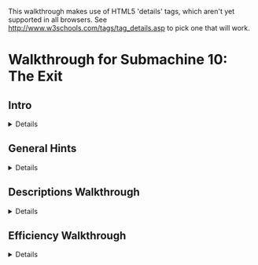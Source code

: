 This walkthrough makes use of HTML5 'details' tags, which aren't yet supported in all browsers. See http://www.w3schools.com/tags/tag_details.asp to pick one that will work.


Walkthrough for Submachine 10: The Exit
=======================================

## Intro
<details>
Welcome to the final "Submachine" game! The series has spanned 10 episodes in as many years. The creator, Mateusz Skutnik, has finished up with the best art and longest trek so far. I've enjoyed the series greatly, so I wanted to put some work into a good walkthrough for others. Prior experience with Submachine in not necessary, but there are many references to previous games for those who want to look back.

The game world consists of 8 major areas, each of which has a portal back to a section of a previous Submachine game. The graphic style is that of the original, but updates were made so that they'd be appropriate to the new game. Most of the game play involves clicking switches, collecting items, and finding out where to put them.

There are a few parts to this walkthrough. I try to have progressive hints throughout, so that you can figure out as much as possible on your own. Also, each successive part is more detail oriented, so you can look for high level hints in the "Hints" section, detailed directions, you'll need to check out the "Efficiency" section.

"Explanations Walkthrough" leads you to clues to what you need before finding those items. It's a lot of back and forth, but hopefully you will understand what's going on. "Efficiency Walkthrough" is designed around subgoals for accessing the ending. Items are collected and used at convenient times with no explanation about what they are.

"Secrets" contains info for getting the ten small red balls that are used to access extra text just before finishing the game. Items used solely to acquire secrets are mostly ignored by the main walkthroughs, except under special spoiler tags.

I label areas mainly by their teleporter coordinates. So, '101' means first and third buttons depressed before activating teleporter. I also use a 'P' to mean through the powered portal. So '110P' means the area from the beginning of Sub 6: The Edge.

Remember that the game is designed so that you can't get stuck. No matter what you've done, what you have, or where you are, you can still reach the ending! (And you can still get all the secrets!)

Enjoy!
</details>

## General Hints
<details>
- You're not stuck.
- Really, you're not stuck. The ending is reachable from any situation.
- The secrets are also reachable from any situation.
- If an item came from a device, it probably goes into a similar device.
- Mechanisms with little red and green lights need to be activated elsewhere.
- Pick up everything. There are no useless items.
- There are a few useless mechanisms.
- Most mechanisms have visual clues for how to activate them. Like missing pieces.
- If a mechanism stops working, you don't need it any more.
- Some obvious items are for non-obvious secrets. Progress is better than completion.
- There are some things you'll understand early, but can't be solved until much later.
- All ten secrets are small red balls. Some are hidden in "plain sight".
</details>

## Descriptions Walkthrough
<details>
This takes you through the game, pointing out clues. It's more commentary than directions, so it's good if you want vague hints, or want to read about a previous section to see if you missed an obscured clue. The back story is left out, but you're led to in-game papers that describe it. Secrets are dealt with as if they were normal game items, but more vague and left out of the spoiler hints. This walkthrough is set up as if it's telling the protagonist's story. Read the Efficiency Walkthrough section if you need clearer guidance.

This is written as if we have everything we need to pass each obstacle. The player will have to jump back and forth between areas to actually reach the area in the next paragraph. Read about what you see, for subtle hints about what to do next. Spoiler hints will say where to go, but not what to do there or the best order to do anything.

Progressive spoilers: character of the game, descriptions and clues, search locations.

### Chapter 1: Where Am I?
<details>
The first part of the game is simple and linear. Explore a bit, click to collect items, and use them where you can. Don't miss the 'Backpack' early on, you have limited inventory space! Figure out how the game works. Pass though rooms and portals. Find the teleporter to finish this part.

#### Docks
<details>
We start off on an unstable platform with stone floating around. This seems to be a technologically mixed area that plaques call the Northern Garden docks. There are four labeled 'docks'. There's a ship anchored (literally) to one of the docks, but we can't see it. There's a ladder, but all it has is a glowing orb at the top. It seems small enough to grab. A hole in the ground leads to a machine that doesn't do anything, but does have a hole for something. Pieces of the wall are floating around. They seem to be centered on something. There's a building blocking our path. The circular device nearby looks like it might be useful.
<details>
- Put the Light Sphere in the circular device to gain access to the building.
</details>
</details>

#### Control Room
<details>
This is a modest building that seems in disrepair. There are some levers upstairs labeled like the docks. What dock was the ship at? There's a backpack by a chair that looks useful. The stairway doesn't go anywhere. What breaks up support beams but leaves them floating? There's a vending machine in the corner. It seems to require an id card. Maybe there's one on the ship?
<details>
- Click the lever marked '3' to move the ladder to the ship.
</details>
</details>

#### Ship
<details>
We can reach what seems to be a space ship, but it still needs power. Luckily, there's ship number card by the entrance, and those cables go right into the machine we saw.
<details>
- Take the Id to the vending machine, insert it to get a Bottle Fuse, take it outside to the machine in the hole. Insert it and press the button.
</details>
The ship is so old that there's mold everywhere! It's interesting to look at, but probably doesn't do anything anymore. Maybe there's some scrap to collect on board. We found the bridge, but the security is still in place, and we don't have a captain's ID badge, or whatever goes in the other slot. There's a hatch missing a handle, maybe that's still around somewhere.
<details>
- The Door Valve is on the other side of the ship. Insert it into the hatch and click to open it.
</details>
</details>

#### Old House
<details>
We found a karma portal like the ones in previous Submachine games. They'll probably take us to many unusual places. This place seems like an old house. The way is blocked a bit, but nothing too difficult to handle. There's a hole in the floor with a little red ball at the bottom. Looks like something valuable, but we can't reach it. Even if we found a long stick to reach, it's so far down that grabbing it would be a problem. There's some strange equipment around. One large capsule has lights on it and a panel that might open, but it won't and the device seems inactive. The nearby door is shut and not opening. There's another unusual device on a lower level, but it seems to be missing some parts. All the statues are facing some brick structure that seems subtly out of place with the house. It must be important.
</details>
</details>

### Chapter 2: Grand Tour
<details>
Now that you have access to a teleporter, there are many worlds to explore. Go from place to place collecting and using items. About half of them are used in the area you found them in, the rest go through the teleporter. Use the teleporter to get to areas new to this game. Use the powered portals to get to areas from previous Submachine games. You'll finish this part of the game when you gather all the pieces to activate the powered portal in the first area.

#### 001 The Pyramid
<details>
There's a bunch of ancient Egyptian stuff around, but the pyramid walls look like copper. There's a couple of geared devises on walls, but neither is complete. There's a totem with Hieroglyphics on it, and there are some papers around with the same symbols. A box on an upper level has the same symbol as the totem, but it doesn't seem to do anything. There are a couple of jackal heads that teleport us between them, which is odd because there are ladders that reach them both. There's also an odd gray stone device with buttons, attached to a socket. There's nothing around that fits in, though.
<details>
- The last hieroglyph page is in 111. The Karma Vile for the stone device is in 110P. You get the first Cog Wheel from the box when the totem is set up properly. The other 3 are in 001P, 101P, and 011.
</details>
The ladders both drop down into compartments below. There's a glowing portal down one, and a glowing device down the other. They look useful. 
</details>

#### 010 The Excavation
<details>
Looks like a work site, but the drill is busted. It's turned off and there's a handle in what looks like red sand. It appears to be solid. There's sand on the other side too, but it doesn't fill the hole. There's a machine that seems to open a hatch somewhere. There's a glowing Range Confirmator that may need power.
<details>
- Get the handle and put it on the drill. Open the handles and pull both levers to activate it.
</details>
The drill must have already done its work, because there is equipment down its hole. One of the Range Confirmators is in a socket with a green light. There are two other sockets with red lights. There are two airlocks, but one is missing a handle. We can get past the other one. There's a closed hatch and a bar that looks like a handle.
<details>
- Open the other airlock with the handle, place both Confirmators in the sockets and activate the machine to open the hatch.
</details>
There's a piece of paper with a some kind of rune on it here, and a large portal beyond the hatch.
</details>

#### 011 Shiva
<details>
This place consists of three large metal spheres, connected by a large pipe. The pipe is busted open and we can climb inside. Unfortunately, there are security fields blocking access to two of the spheres. We can enter the third, which has some kind of rotating device. Activating it changes some of its lights from red to green and vise versa, but anything but the original position puts up a security gate to that we can't leave. We can go all the way around the largest sphere and enter through a hatch. It seems to be a computer interface. There are a lot of green lights around. What could those be?
<details>
- Use a Insulator Cap found in 101P to block the exit security gate. We'll assume the that emergency protocol has also been activated. It's in 110P
</details>
With the security gates partially deactivated we can enter all the spheres through the busted tube. The left sphere has a large portal in it. The right sphere now has a ladder visible that exits below. There's a copper Cog gear here.
</details>

#### 100 Royal Storage
<details>
This place is full of old structures that seem to be held together by advanced technology. There are time and space anomalies all around, so movement doesn't always end up where we expect. There are signs naming five separate storage facilities. There's nothing else of interest here.

32/1 is all red brick inside. There doesn't seem to be any order to the rooms, and backtracking leads to new places rather than old ones. It would be easy to hide somthing in here. Luckily, the total number of rooms seems low. There are items scattered about, and two metal devices in walls. One seems to need completion, with oblong recesses in it. Another looks like a secure box we don't have access to.
<details>
- Fill the first device with Karma Fuses to access the second.
</details>
33/1 is very small. There are some items on the floor, and you see all of it before returning to the entrance.

33/2 is also very small. Every exit leads back to the entrance, except the ones at the entrance. There are some things on the floor, but the large portal seems to be the reason this vault exists. Unfortunately, it's not active. There are round sockets in the wall nearby. Maybe it construction wasn't completed.
<details>
- Fill the corners with Loop Stabilizers to active the portal.
</details>
33/3 has much more space inside, and has some kind of order to it. The left doors all lead to the same places, and the same is true for the other doors and ladders. Backtracking to previous rooms is somewhat possible. There are a lot of devises on the walls! Most of them have red and green indicators and labels, though there is one dial with labels from all the other devices, and one with multiple red lights with a panel that might open. There's also a large capsule here that looks similar to the one near the first teleporter. Far from the entrance, there's a paper with some history about an escapee. Maybe there's hope of escaping?
<details>
- Activate each device after setting the dial to its label. 
</details>
33/4 is also large, but as long as we don't go too far and end up at the entrance, we can backtrack through any rooms we visit. There are items lying around and a paper on the wall with a strange symbol on it. There are three devices on walls. One of them has two indicator lights on it.
<details>
- Activate the two devices and then collect an item from the one with lights.
</details>
</details>

#### 101 Cliff Side
<details>
There's not much here. There's an older stone statue of an ox that's missing some pieces, a paper with some strange message about multiple dimensions, and a piston. The piston activates a ladder that leads to an upper ledge. The piston there is missing, though, so we can't reach higher. There's a big spherical machine that is missing something according to the pedestal nearby. There's a metal piece that's almost fallen off the ledge, but it doesn't fit in the machine.
<details>
- The Stone Grapes are in 011P and 001. The other ox statue is in 110. The Ladder Piston is in the ship near the start of the game. The Data Tape is in 001P.
</details>
Even with the machine satisfied, it doesn't seem to do anything useful. It only says that it's finished was it was doing. Maybe those cables are communicating with some other machine? The upper ledge has paper with a strange symbol on it. And a large portal.
</details>

#### 110 Murtaugh's Lab
<details>
This place is huge! It also seems to be falling apart, like the docks, there are paths that lead to empty space and broken walls floating about. There's a machine on the far wall with a socked for some large device. There are three doors around the teleporter.

The left room is the most broken up, and things are scattered around the floor. There's a paper on the wall. Someone may have been studying the strange behavior.

The center room was poorly barricaded, probably because of some fancy equipment in it and its back room. There's a large capsule here like the one near the first teleporter. There's also a magnifying glass that doesn't have an experiment running. We could use it if needed without disturbing anything. There are skulls on tables and in drawers. Why would anyone want to look at skulls?

The third door just leads to three more! The left one has an out-of-place old stone statue of an ox, and a box with mostly small things around it. The center door leads to a large portal. It's got a number of smaller devices connected to it with wires. Half of them have green lights and hold a metal thing like the ones lying around the floors here. The other half are empty with red lights. The right door contains a large version on an experiment. The experimenter seems to have found a way to repair broken walls!
<details>
- Fill the portal devices with Vector Finders. 3 are here, the others are in 101 and 100.
</details>
</details>

#### 111 The Monastery
<details>
If there were monks here once, they lived a spartan life. Most interesting things look like they came from elsewhere. There's a paper with what looks like hieroglyphics on it. There's a metal bar near a statue. There's a large capsule like the one near the first teleporter. There's some electric device, that could be a sender or receiver. There's a large portal that looks like it belongs here, strangely enough, but it's not active. There's also a circular stand like the one used to gain access to the control room to power the ship. Too bad we can't remove the Light Sphere from there.
<details>
- Use a Light Sphere from 101P or 100P to get an item that powers the portal. 
</details>
</details>

#### 001P Submachine 5: The Root
<details>
We no longer have the metal keys to use the local teleporter, and it looks damaged by the karma portal anyway, so we're stuck in this area. The Coil we placed back then seems to have exploded, leaving a Light Sphere. There's a gear in the tub that looks out of place. We can move some panels from the wall to reveal a handle we didn't notice before. There's a ladder that leads to a socket in the wall. Opening the panel reveals that it's empty. Perhaps there's another one somewhere so we know what kind of thing plugs in.
<details>
- Get a Root Finder from 101P to collect an item from below.
</details>
</details>

#### 010P Submachine 4: The Lab
<details>
We've been on this roof before, but the ladder is broken, so we can't get to the familiar areas. There's a force field blocking the path, but it's controlled from our side. That's pretty sloppy security, or there's something inside that's important enough to stay there. There's a Light Sphere set up to get us into a new section of the lab. There's a page on the wall, something about time travel. There's a metal Ladder Step nearby, but there's no way it would fit the wooden ladder outside. There's another security device set up, this one is actually keeping us out. Maybe it's as sloppy as the one outside and we can trick it somehow.
<details>
- There's a Chip with security codes hidden in 011P, but you'll need to head to 110 to actually get at it.
</details>
Past the security is a workbench with a tank of karma like the one from the other lab. This one is set up to dispense it. Maybe if we had an appropriate container we could use it to do the miracles we saw in the other lab?
<details>
- The container is in 000, and the miracle works, so it's a late-game item.
</details>
</details>

#### 011P Submachine 7: The Core
<details>
This is the large shrine we visited before, but it seems to have aged quite a bit. The telescopes that haven't fallen apart still point to the same locations, but the electrical equipment is broken down an full of stones. There are floating blocks outside; this place may be damaged by the same thing that damaged others. The entrance we used last time is completely gone. Looks like someone visited at one point, but there's nothing left of them now but a suit and a skull. There's a large machine in one room that looks like the one on the cliff. The pedestal has the same message on it as well. There's a note left behind saying someone will be back here eventually. Hope that wasn't them in the suit.
<details>
- Satisfying the machine at 101 will provide an item here.
</details>
</details>

#### 100P Submachine 3: The Loop
<details>
This was the place we were stuck doing puzzles for what seemed like forever. The rooms aren't stable like before, though. They're randomized like in another vault. There are so many rooms, it's hard to reach a location. There are two valve enclosures with four positions each, but one valve is missing. There are two receiver bells with dials that need activation before they'll turn. All four of these items are labeled. There's a devise with all those labels on it, with similar bells, and columns with lights that might move. There's a grid of some kind of material, with the corners of the grid missing. There's a device that seems to be ripped out and has wires dangling. Finally, there's a mount with two lights, presumably where the reward for this puzzle is kept.
<details>
- The missing valve is in the basement past the back door of 000. It might still be locked at this point. Use the valves to line up the lights with a bell, then turn the dial of the corresponding bell. Repeat. Grab the reward. More hints are in the Efficiency Walkthrough, but this is a long difficult puzzle, so don't get discouraged.
</details>
</details>

#### 101P Submachine 8: The Plan
<details>
This is a small section of a world visited not long before. The Coil is still there powering the dimensional locater, but the ladder is missing. We no longer have the controller that let us jump between worlds. Luckily, someone has set up a light sphere crown to get us into the pod without it.
<details>
- There's a Light Sphere below and the other is in 001P.
</details>
Some of the equipment has been removed from the pod, but they left a Cog above and didn't open the hatch after unlocking it. We've seen some Ladder Steps around, maybe if we get enough we can reach the area below us for the first time.
<details>
- The 3 Steps are in 111, 010P, and 110P.
</details>
We made it down the ladder! There is a Light Sphere here, along with instructions for setting up the crown above. There is a little round device in a computer socket that isn't doing anything but make blue light. Maybe it will be of more use elsewhere. 
</details>

#### 110P Submachine 6: The Edge
<details>
This the the place we were dropped off to die when we couldn't pass a security check. The teleporter looks worse than before, and pieces of wall have fallen down, revealing an entrance we never say before. Too bad there's no valve on that hatch. There's some new equipment set up, some sockets, what could those have been for? Around the corner, there's a paper with a strange symbol on the wall. The path beyond seems to have broken off. The vents are rusted enough to remove the covers and enter.
<details>
- There's a fuse for the socket in the lighthouse. The valve is in one of the vents.
  </details>
There's a security system on through the left vent, but all the green balls needed to disable it are there. There are some items on pedestals (or fallen off), those must be important. There's also a large capsule like the one near the first teleporter.

The right vent has a four-way split with a machine controlling where to go, but it's blocked, so we can only go up. There's another one of those robot storage devices that seem to be everywhere. This one has something glowing in it. The valve nearby is locked just like the entry machine is.
<details>
- The Block Remover Tool is in the other vent. Use it on the center of the machine, unlocking it and the valves.
</details>
The valves control which two exits are open at any time. There are a few items around that could be useful, including the Hatch Valve for the hatch outside. Beyond the hatch is another security point like the one in the vent, but this one is missing the Plasma Charges that unlock it. We'll have to find those.
<details>
- There's a Charge in each vent, and the other in in 011.
</details>
Beyond the security point is a monitor and a door labeled S3C. The monitor is for activating an evacuation protocol, but it doesn't open the door. It's a computer, so it's probably connected to somewhere else. Perhaps there's a way out available now.
<details>
- The protocol is for 011. The door is opened in the ship at the beginning of the game.
</details>
It's like a treasure vault in here! There are nearly a dozen security stops, which lead to info about this place. We had a few of the little red balls that access it all. We should look for others.
</details>

#### 111P Submachine 9: The Temple
<details>
We just came from here but it looks like a lot of time has past. There's a lot more red 'sand' everywhere, and the only accessible plaque is broken. It covers up most of the places we knew about. Finding an item in this would be like finding an needle in a haystack. There is one place to go, past a hole in the stairway where it looks like someone set up a dimensional locater. Too bad we don't have the control device, but it's broken anyway. There's a wire to some holding cylinder. If we can power it we might salvage something from this trip.
<details>
- The Coil is in 101P
</details>
</details>
</details>

### Chapter 3: Down the Rabbit Hole and Back
<details>
This part of the game is again more linear, with a little backtracking. Explore the oldest sections of Submachine games in order to open up the rest of the options. Don't be afraid when the exit disappears on you. You'll find another way out to end this part of the game.

#### 000P Submachine 2: The Lighthouse
<details>
This place was the real beginning of journey through the Submachine. Now it's so full of this red stuff that we can't go very far. There's a Light Sphere where the wisdom crystal was once. But it was taken, so the light is a mystery. The box with all the wires seems to have blown a fuse or something, since one of the levers is inactive. The path up is blocked, but there's a light crown around to get us to the other side of the room. The ladder won't extend, one of the wires is broken. There's a little box like the one in the lab nearby. There's also a transmitter hooked up to a grid of strange symbols, like the ones we've found on paper.
<details>
- Enter the 4 runes into the transmitter. The papers are at 010, 100, 101P, and 110P. The receiver is at 111. Use the item to fix the wire, and pull the lever on the box to extend the ladder
</details>
</details>

#### Submachine 1: The Basement
<details>
Ah, the original Submachine game console. There's a note about the lab stuff nearby, but the game is where we first noticed something was different. And there's a karma portal here. Maybe we can here from somewhere else originally? Through the portal is a setup like at the end of the game, but it's all real... and fake! It's a bunch of paintings that make it look like we've reached the outside. The path circles a tower, but part of it is broken up with more floating walls. There's an elevator here. Looking out from it the paintings seem real. Well, real enough for a game. This is the ending of Submachine, and we're retracing our steps back through it. Maybe it was all real after all?

Well, these red rooms are new, but the elevator disappeared from under the same symbol it appeared under back then. There seem to be unsolved problems here. Levers and stones and switches. It's still like a game setup, everything nearby just needs to be rearranged properly, and maybe we'll get to the portal behind the glass. The raised bed doesn't seem all that necessary, though.
<details>
- The stone goes on the scale, the stone gets turned to match the mark on the other one, the switches need to be flipped, and all 4 levers can be collected and inserted into their spots around the glass.
</details>
Now this is familiar! All the puzzles here are just as we left them, but more broken apart and moldy. It must have been real after all! Well, lets collect all the items from before, maybe they'll be useful outside. There's a portal where the original exit was. The wisdom crystal is missing of course, but there's another Light Sphere in its place. Maybe they 'grow back' after a long enough time? Continuing to retrace our steps leads us back to the old house. Did we come from here originally?
</details>
</details>

### Chapter 4: Cleaning Up the Mess
<details>
This part of the game is about traveling around, dealing with all the unfinished business you've noticed along the way. Find a way to reconstruct damaged sections of the world. Collect and use all the secrets now. Reach the giant bulb at the top of the lighthouse to move on to the last part.

#### Find a tool
<details>
We're back at the house, and have access to every location and portal. Are there any mysteries we couldn't deal with before that we can now? How about the large capsule right here by the door?
<details>
- Use the 4 Fuses from the basement to activate the 4 capsules. They're in 100, 110, 110P and 111.
</details>
There's an Empty Karma Stabilizer inside. Perhaps we should fill it with karma?
<details>
- The karma tank is in 010P.
</details> 
</details>

#### Perform the miracles
<details>
Leaving the lab, we see that the roof tiles dislodged by proximity to the karma portal are reacting to the Stabiliser. Using the Stabiliser on them actually fixes the broken roof! How many other places did we come across that had broken, floating pieces?
<details>
- at least 11 ;-) (but one was the roof you just fixed, and two can't be fixed)
</details>
There were so many places to go! Mostly there were Tiles to collect. There was a pathway with a message about a sentient machine, a box of junk that looked interesting, and more! The one in the basement was really confusing, The submachine game seems like a real place, but the portal took us to some electronic world. Were we really in the game? This last place has a door that seems to be unlocked by placing Tiles above it. Let's see if we have all 4.
<details>
- The tiles are in repaired karma portals in 000, 000P, 110, docks.
</details>
</details>
</details>

### Chapter 5: Leaving the Submachine
<details>
Almost done! The karma doorway leads to the top of the lighthouse. The items in the there are used to acquire the pieces of the final mechanism. It's not very hard either. Just don't activate it if you want to try to get all the secrets. You have to start over from the beginning once you see the ending.

#### Enter the Lighthouse (Submachine 2)
<details>
Past the doorway is a steel room with a note about entering the Submachine, and what looks like a security system. There are two fuse sockets that may need to be filled.
<details>
- The Fuses are in 011P and 100P
</details>
The ladder leads to the lighthouse. There's another note about a sentient machine. The large lamp we powered back then is still active! Too bad it didn't take us out of the submachine then. Better not try again that way. Since it didn't work, we might as well take these items nearby.
<details>
- The large lamp still leads back into the loop like it did before!
</details>
</details>

#### Leave the Submachine for good
<details>
With the ID we can get further into the ship. It turns out it was just an observation deck, but there's some equipment up here. There's also a note about the lamp turning off. Will someone be expecting us? 
We have a Portable Light Crown and the Light Sphere that activates it. Now all we need is a place to set it up. There was a note about needing something else as well. Maybe whatever that is will be the last clue to making this work.
<details>
- The note was in 101P, get the Converter in 110P. Set it all up in the lighthouse.
</details>
</details>

#### Enjoy the Ending!
<details>
They are Murtaugh and Elizabeth. They are the people the notes have been written by or about for the entire Submachine series. See the karma arm? This game would have been much easier with one of those!
</details>
</details>
</details>

## Efficiency Walkthrough
<details>
Here you'll find what I think is a really efficient path through the game. It's not the common path, but I've left directions in each goal for getting the stuff you've missed if you're not following along. It's divided into milestones and steps. If you don't know what to do, check which milestones you've completed and take a look under the next one you haven't.

Progressive spoilers: strategy, steps broken down, solutions and pointers

### Goal 1: Reach the Teleporter
<details>
Look around and do a bunch of obvious stuff. You can ignore the Backpack if you're following this walkthrough, but you may want it just in case. You'll eventually find a red and white mechanism with three buttons in a row and one underneath. That's the teleporter. The top three set the location and the bottom one activates it, sending you to another, different-looking teleporter. You're at 000 currently.

<details><summary>Steps and Secrets</summary>
#### There's a Light Sphere at the top of the ladder
#### Use it to access the building. 
#### Use the levers to move the ladder to the ship.
<details>
Third from the left goes down, rest stay up
</details>
#### Get the Ship ID Number and use it to get a Bottle Fuse.
#### Power up the ship and enter.
#### Get the Door Valve and Ladder Piston from the ship.
<details>
From entrance, Valve is left then up all the way, Piston is right all the way and up, then left
</details>
#### Use the Door Valve to exit the ship
<details>
Exit door is right from the Piston
</details>
#### Click through obstacles to reach the teleporter.
#### Secrets
<details>
None accessible now
</details> 
</details>
</details>

### Goal 2: Activate the '110' Powered Portal
<details>
For this we need 5 Vector Finders, but 3 are in 110 in rooms near the portal. We need to teleport to two places to get them before heading to the portal. For efficiency, we should take a Plasma Charge with us, found in a fourth teleport location, and well hidden. You can get all of these items without needing any others.

<details><summary>Steps and Secrets</summary>
#### Visit 100, get the Vector Finder, it's somewhere left of the teleporter
<details>
Enter the storage vault, there's only one left of the teleporter. The doors lead to 5 random rooms, so keep clicking until you see a metal object in front. Get it and click doors until you see the vault arms, signifying the exit.
</details>
#### Visit 101, get the Vector Finder, it's nearby
<details>
Use the Piston to call the ladder. Take it up one screen, the Vector Finder is a metal object on the edge of that ledge.
</details>
#### Visit 011, get the Plasma Charge, it's a small green sphere
<details>
Follow the ladders all the way around the spheres. Enter the large one at the hatch and go to the left of the massive computer. One of the glowing green things is the Plasma Charge.
</details>
#### Visit 110, three rooms have Vector Finders, one has the portal
<details>
Enter the door left of the teleporter, the Vector Finder is down the stairs. Enter the door right of the teleporter, the Vector finder is past obstacles, down a hallway, and inside a desk. Enter the door further right of the teleporter, to see three more doors. The Vector Finder is in the right room and the portal is in the center room.
</details>
#### Activate the Portal
<details>
With the Vector Finders selected, click each socket with a red light to insert the Vector Finder. The portal will glow blue.
</details>
#### Secrets
<details>
Secret 1 is in the vault, you'll be back later, so no pressure. An item for accessing the secret room is on the way.
</details>
</details>
</details>

### Goal 3: Complete the Ladder
<details>
For this we need 3 Ladder Steps, each in a different teleport location. One is, as you've guessed, behind the portal we just activated. While we're there, we'll save ourselves a trip by getting a rune and activating Shiva's emergency exit protocol. The second Step is a quick grab like the Vector Finders, but we'll collect a paper with a hint while we're there. The third Step will take some work, since we need to gain access to the powered portal to reach it. 

<details><summary>Steps and Secrets</summary>
#### Enter the portal at 110, find the crawl vents and rune paper.
<details>
Go left, click to open, left again for rune
</details>
#### Enter the left vent, then the right, collecting everything
<details>
Both vents only have a few rooms. The left one is easy, collect the Plasma Charge, click to deactivate the security grid, and collect the Block Removal Tool. The right one needs the Removal Tool to get the center mechanism working, then there's a wheel in rooms to rotate it. Click once when going through, 3 times when going back. Collect the Plasma Charge in the first room, Ladder Step in the second, and Hatch Valve and Karma Vial in the third.
</details>
#### Enter the Hatch right of the portal, activate Shiva's emergency protocol
<details>
It's high up on the wall. Connect the Hatch Valve and open it. Inside, place the three Plasma Charges in the box and click the screen to deactivate the barrier. If you're missing a Charge, get it from 011. Click the large screen and click the protocol toggle to change it.
</details>
#### Visit 111, collect the Ladder Step and paper with Hieroglyphics
<details>
Step is far right of teleporter, paper is far left.
</details>
#### Visit 010, activate the drill
<details>
At the far left of the teleporter is a handle, connect it to the drill and open both handles. Pull the lever you just passed, then come back and pull the handled cord to activate the drill
</details>
#### Grab items underground and use them there to find the portal
<details>
Enter the hole right of the teleporter, collect the Range Confirmator. Enter the drill hole, place the Confirmator in one of the sockets. Get the Air Lock Handle in the bottom right and use it to open the Lock at the bottom left. Get the other Confirmator and the rune paper behind it. Place the Confirmator in the other socket. Activate the hatch in the other hole, then return to the hatch to find the portal beneath.
</details>
#### Enter the portal, collect the Ladder Step
<details>
Grab the Canister powering the portal blocking your path and proceed inside the building. The Ladder Step is down the stairs and to the left.
</details>
#### Visit 101 again, grab the rune paper, enter the portal, finish the Ladder
<details>
Go up to the second ledge this time. If you don't have the Ladder Piston set up, get it from the Ship and set it up. There's a rune paper at the top, then the portal. The ladder is just left of the portal, use the Steps to complete it.
</details>
#### Secrets
<details>
The Secret Vault is the door labeled S3C, but you can't get in yet
</details>
</details>
</details>

### Goal 4: Acquire the Second Light Sphere
<details>
The first sphere is just beyond the ladder in 101P, but this is the 'harder' one to get. If you found the 'easy' one first, see 'Complete the Ladder' above to access this one. Use the Light Sphere to access the pod, and collect the other 4 items in this area. There are no more puzzles here. Avoid the paper. It has a hint for the end of the game, but it will fill an extra inventory slot so it's not worth it unless you're collecting them. After this area we'll grab the other Cog Wheel, and go collect the 'easy' Sphere. We waited so that we can complete that entire area, including past the portal, in one trip!

<details><summary>Steps and Secrets</summary>
#### Collect 4 items in 101P
<details>
There's a Root Finder left of the ladder. Use the Light Sphere to access the pod. There's a Cap in the hatch and a Cog up above. The Coil is next to the portal out.
</details>
#### Visit 011, the route has changed, and there's a Cog Wheel nearby
<details>
Enter the busted tube and head into the lower sphere. Use the Insulator Cap on the mechanism to avoid getting locked in. Head into the large sphere and take the ladder down to get the Cog Wheel. If there's no ladder, activate it in 110P. If you don't have the Plasma Charge you need, it's at the left of this large sphere. The instructions are in 'Complete the Ladder' above.
</details>
#### Visit 001, reach the portal
<details>
You should already have the Cog you need, but you'll need the other one in a minute so lets get it. There's a totem right of the teleporter. Go up twice to find the hint papers for it. They are Hieroglyphics and repeated symbols show you how to line up the papers. If you don't have the third one already, you can get it from 111, but it would be easier now to just try all the options for the last symbol. The box up and to the left will be open if all the symbols are correct. Collect the large Cog Wheel and use it in the nearby mechanism to lower the ladder. There are two, but the Cog only fits in the correct one. Follow the ladder down to reach the portal.
</details>
#### Collect 3 items past the portal, including the Light Sphere
<details>
The Light Sphere is visible, and the small Cog Wheel is in the tub. Clear the metal plates on the far right to access another portal. Use the Root Path Finder (described above) to reach the Data Tape.
</details>
#### Finish up the area by collecting the last 2 items
<details>
Exit the portal and use the Cogs (described above) in the other mechanism. Head down to the jackal head and click until it brings you to the other one. There's a ladder down to a Portal Charge, and a device that takes the Karma Vial and gives a Stone Grape when the third button from the top is clicked. If you don't have the Karma Vial, get it from the tunnels left of 110P. Use the Jackal to get back to the teleporter.
</details>
#### Secrets
<details>
Nothing here
</details>
</details>
</details>

### Goal 5: Activate the '000' Powered Portal
<details>
By now you've seen most of the areas, and we'll see most of the rest for this objective. The goal is to make use of your items to get 3 Portal Stabilisers and a Portal Charge. We have to visit one of two locations twice to finish up, so we'll pick the one that's quicker. Depending on how you used the first Light Sphere, you may have different items, so the first step is to use the second Sphere to get caught up.

<details><summary>Steps and Secrets</summary>
#### If you haven't yet, use the Light Sphere at 101P, then finish 001
<details>
This is described above in 'Acquire the Second Light Sphere'. The end result should be: Insulator Cap, Coil, Portal Charge, Stone Grape, Data Tape
</details>
#### Use the other Sphere in 111, get the Portal Stabiliser in 111P
<details>
You can use the Sphere down the right ladder. You get a Glyph that powers the portal. There's only one thing to do in 111P, go left and up the stairs to plug in the Coil and find the Stabiliser at the end of the wire.
</details>
#### Quick stop at 101 to drop off the Data Tape
<details>
That big computer on the ledge needs it
</details>
#### Visit 011P, get Stabiliser, Grape, and Skull
<details>
If you can't get there, use the Insulator Cap in the lower sphere to enter the left sphere. There's a Grape Stone in the box on the floor, a Skull in one of the rooms, and a Stabiliser in another.
</details>
#### Quick stop at 101 to drop off 2 Grape Stones
<details>
The ox statue to the left needs completion
</details>
#### Visit 110 to get the Stabiliser, drop off Canister
<details>
Go right from the teleporter. The door left of the portal door has the Stabiliser. Left from the teleporter is a socket for the Plasma Canister. Take the short detour if you're collecting secrets, it will save an inventory space.
</details>
#### Activate the 000 Portal
<details>
Actually, don't do it yet. Save the trip and start the next walkthrough section to get the clue first. It's a big milestone so it deserved to be written here... You have all the items, so head right and down from the teleporter to reach the portal. Plug in the 3 Stabilizers and Portal Charge, then press the lever to activate the portal.
</details>
#### Secrets
<details>
Secret 2 is in the tomb. Secret 3 is in the shrine, you'll be back there later.
</details>
</details>
</details>

### Goal 6: Open the Back Door to '000'
<details>
The puzzles here are mostly local, so enter the portal and keep pressing forward. There's a place to backtrack at the beginning, so we'll get the last rune paper first to minimize that. There are a bunch of items to get just before reaching the door, so it's best to get them now.

<details><summary>Steps and Secrets</summary>
#### Visit 100 to get the last rune paper
<details>
Far right of the teleporter there's a ladder up to 33/4. Enter and go right until you see the rune paper on the wall. Go right again to return to the entrance so you can leave. There are puzzles here, but now is not the time to do them. You should have 4 rune papers now. The others are in 101, 110P, and 010.
</details>
#### Activate the transmitter in the basement
<details>
The portal from 000 is right and down from the teleporter. Head down to get a Light Sphere, then up to use it. Left of the path past that is where you enter the runes. Each input has a different set of runes, so click until you see one that's on your papers. Like the temple totem, nothing will happen here when you set all the runes. Now we backtrack and find the receiver.
</details>
#### Reach the elevator
<details>
The rune receiver is in 111, down the ladder left of the teleporter. Take the fork and return to the blocked path. Use it to complete the wire, then head around to the box near the area entrance. Flip the switch to lower the ladder. Head back to the ladder. Use the portal below and head left to the elevator.
</details>
#### Solve the red room puzzles
<details>
Click elevator buttons to reach the red rooms. The puzzles here are all self-contained. Move back and forth between rooms, flipping switches, grabbing items and using them. You'll finish by releasing the glass covering a portal out.
<details><summary>More</summary>
You need 4 Levers. One is on the ground. One is accessed by pressing both switches, then retrieving it from the upper right room. For the third, take the Stone Weight from the lower right and put it on the platform in the lower left. Finally, check the notch in the stone wheels. Move the one to line up with the other, and take the Lever from device just left of the exit. Put all the Levers around the exit to access the portal. An efficient path is: right, all down, all up, all left, exit.
</details>
</details>
#### Grab some stuff on your way back
<details>
This is a reminiscing area, with no puzzles left to solve. Go down, left and grab the four white fuses. Then up, left, up to the portal. Before you go, you should get the Valve just left of the portal, and the Light Sphere right and all the way up from the portal.
</details>
#### Remove the beam from the door to reach 000
#### Secrets
<details>
An item for Secret 10 is near the rune paper, but we don't need it yet and will be back later. Secret 4 is here, you have to backtrack to the red rooms. Items needed for Secrets 4, 5, 6, and 7 are in the yellow rooms.
</details>
</details>
</details>

### Goal 7: Fill the Stabiliser with Karma
<details>
Now we can satisfy the large capsules that we've seen around the place. That will get us a Stabiliser, which we can then fill to make it useful. The idea is straight forward, but it's a major milestone that involves searching back through places we've been.

<details><summary>Steps and Secrets</summary>
#### If you missed them, get the 4 Fuses and Skull
<details>
The fuses are in the yellow rooms through the back door in 000, the Skull is from 011P
</details>
#### Visit 111, place fuse
<details>
It's down the ladder left of the teleporter
</details>
#### Visit 100 33/3, place fuse
<details>
Second storage room right of the teleporter. Go right once from the entrance, place the fuse and return the way you came. Again, there are puzzles here, but we'll get to them later.
</details>
#### Visit 110, place fuse, get Chip
<details>
The large capsule is through the door right of the teleporter and down the hall. On the other side of that room is a magnifying glass you can use to examine the Skull.
</details>
#### Visit 110P, place fuse
<details>
Go through the left crawl vent and alternate right and up until you reach the large capsule.
</details>
#### Return to 000, collect Empty Karma Stabiliser
<details>
It's by the door left of the teleporter.
</details>
#### Visit 010P, fill Stabiliser 
<details>
There's a security point in the lower level. Move the pedestal with a click and place the Explorer's Chip on it. Click the scanner to proceed. Put the Stabiliser on the lab equipment and turn the dial on the tank to fill it.
</details>
#### Secrets
<details>
Secret 6 is in the lab.
</details>
</details>
</details>

### Goal 8: Enter the Lighthouse
<details>
The Stabiliser allows us to enter many new (small) areas. We need to collect 4 Tiles from them, and 2 Plasma Coils. We finally solve the puzzles in the Royal Storage, unless they've been completed along the way.

<details><summary>Steps and Secrets</summary>
#### Visit 100, activate portal
<details>
Explore the vaults looking for Loop Stabilisers and Karma Fuses. They're all 'loops', so doors may not lead where you expect. Start on the right of the teleporter. Down the ladder you can get one of each item pretty easily. The next vault has a Fuse at the right and the portal on the left of the entrance. The next vault has a puzzle to get an item. Set a switch, then activate the corresponding mechanism. Repeat until you get the Stabiliser. The upper vault is hardest to navigate. Solve the puzzle by clicking two different levers, and a panel with a Stabiliser will open. A Fuse is on the ground. Head left of the teleporter to the other vault. Find a Fuse on the ground and use all 4 in a mechanism. Click to activate. Find the Stabiliser in an opened panel. Head right of the teleporter to the first vault. Enter and place the Stabilisers around the portal. 
<details><summary>If you're really stuck: 33/3</summary>
Enter, Left, Dial to '1', Up, Set Device,  Left, Dial to '2', Right, Right, Right, Set Device, Right, Left, Dial to '3', Down, Set Device, Left, Dial to glyph, Down, Down, Get item, Down, Exit.
<details><summary>If you're really stuck: 33/4</summary>
Enter, Left, Left, Get item, Up, Set Device, Right, Right, Right, Down, Set Device, Up, Left, Get Item, Left, Exit.
</details>
</details>
#### Visit 100P, get Plasma Coil
<details>
This is the most difficult and annoying puzzle in the game. There are 10 rooms that you reach randomly with each exit click. There are two dials to turn that need to be activated by certain configurations of two Valves, one of which needs to be placed from the inventory. It's all coordinated visually by a device with two small lights on two labeled columns and two labeled transmitter horns. Horns correspond with dials and columns correspond with valves. Set the valves so that the two lights are even with a horn, forming an electric arc. Turn the dial for that horn, which should be lit up. Repeat. Find the panel that should now have two green lights on it. Click to get the Plasma Coil. Find the entrance and get out.
<details><summary>If you don't even want to try:</summary>
This only works if you start with the left light on top and the right light on bottom like how the puzzle starts off. Turn the 'left' (with turnstile symbol pointing left) valve 1 time, turn the 'right' valve 2 times. Activate the dial of the glowing receiver. Turn the 'left' valve 1 time, turn the 'right' valve 3 times. Activate the dial of the glowing receiver. Pick up the item. Find the exit. 
</details>
</details>
#### Visit 110, get Tile D
<details>
Left of the teleporter is a socket for the Plasma Canister. Use it to access a broken karma portal. Fix it with the Karma Stabiliser. Enter to find Tile D.
</details>
#### Visit 011P, get Plasma Coil
<details>
To the right of the shrine is a broken passage. Fix it with the Karma Stabiliser, enter the portal and collect the Coil.
</details>
#### Visit 000, get Tile C
<details>
To the right of the teleporter is a broken wall. Fix it with the Karma Stabiliser to access Tile C
</details>
#### Visit 000P, get Tile B
<details>
Head through the area to the karma portal. Head right to some broken bits in the air. Fix them with the Karma Stabiliser to access Tile B. You'll have to exit the way you came, since the elevator is gone.
</details>
#### Return to docks, get Tile A, enter Lighthouse
<details>
Exit the ship. The wall near the Light Sphere is broken. Fix it with the Karma Stabiliser to access Tile A. Enter the building, go up then take the stairs down. They're broken, but you can fix them. Insert each Tile to enter the door. Insert each Coil and click the screen to call the ladder. Enter the vent and climb the ladder to reach the lighthouse.
</details>
#### Secrets
<details>
Secret 1 is in a vault. An item for Secret 10 is in a vault, but you may need to get it on the way out to if you're worried about inventory space. Secret 7 is in the loop. Secret 8 is in the lab, as is the other item for Secret 10. Secret 10 is now reachable. Secret 5 is on the way to Tile B. Secret 9 is at the docks.
</details>
</details>

### Goal 9: Exit the Lighthouse
<details>
There are three items needed to exit, and one you should have by now. The two items to the left and right of the large bulb in the lighthouse can each be traded for one of the others. Put them together in the right place and it's all over. Don't activate them if you want to collect secrets. Once you see the ending you have to start the game over.

<details><summary>Steps and Secrets</summary>
#### Get the Portable Light Crown from the ship
<details>
The top of the ship is up from the three way pipe. Insert the Id Card and climb the ladder to get the Crown.
</details>
#### Visit 110P, get the Portable Light Crown Holder
<details>
Right of the teleporter are a couple of fuse sockets. Insert the Fuse in one and take the Holder from the other.
</details>
#### If you don't have it yet, get the last Light Sphere
<details>
It's in the yellow rooms through the back door of 000
</details>
#### Return to the lighthouse to see the ending
<details>
Go back to the docks and under the building to the lighthouse. Insert the Holder in the fuse socket, the Crown in the Holder, and the Sphere in the Crown. Click to complete the game and see the ending.
</details>
#### Secrets
<details>
Visit the secret vault when you're nearby. You can use all the secret balls to reveal history messages, and a final 'Thank You' from creator Mateusz Skutnik
</details>
</details>
</details>

## Secrets
<details>

Generally in order of accessibility

Progressive spoilers: hint title, area and needed items, detail

1. <details><summary>Secret 1</summary>
  <details><summary>Storage Vault</summary>
  <details><summary>110 32/1 Nothing needed</summary>
  The secret is on the wall by the upper right light in the room with the mechanism you open to get an item. Click the dot that's redder than the rest of the wall.
  </details></details></details>
2. <details><summary>Secret 2</summary>
  <details><summary>Tomb</summary>
  <details><summary>111P Nothing needed</summary>
  The secret is in a big pile of sand right of the entry point into the tomb. Click the oddly colored highlight to get it.
  </details></details></details>
3. <details><summary>Secret 3</summary>
  <details><summary>Telescope</summary>
  <details><summary>011P Nothing needed</summary>
  Collect two parts of a telescope from rooms in the shrine and assemble them on a mount in another room. Look through the telescope to release the secret.
  </details></details></details>
4. <details><summary>Secret 4</summary>
  <details><summary>Sleeping Spoon</summary>
  <details><summary>000 Red area, after completing powered portal</summary>
  Take the Spoon back to the previous area from where you found it and place it on the raised bed. The little door will open revealing a secret.
  </details></details></details>
5. <details><summary>Secret 5</summary>
  <details><summary>Basement Box</summary>
  <details><summary>000P, with Pearl</summary>
  Get a Pearl from what looks like a faceless upright clock in the area behind the locked door. Put it in the box just off the main route through the powered portal.
  </details></details></details>
6. <details><summary>Secret 6</summary>
  <details><summary>Lab Box</summary>
  <details><summary>110, with Pearl</summary>
  Get a Pearl from what looks like a faceless upright clock in the area behind the locked door of 000. Put it in the box through the left door of the three at the right of 110.
  </details></details></details>
7. <details><summary>Secret 7</summary>
  <details><summary>Loop</summary>
  <details><summary>100P, with 4 Stone Cubes</summary>
  Get four stone cubes from the floor of a room past the locked door in 000. Travel through the loop until you see a grid with missing corners. Place a cube in each corner. Travel through the loop until you see the backing of the grid, with a secret available.
  </details></details></details>
8. <details><summary>Secret 8</summary>
  <details><summary>Pillars</summary>
  <details><summary>110, with Karma Stabiliser</summary>
  At the far right of the area are some broken pillars. Repair them with the stabiliser to access the secret.
  </details></details></details>
9. <details><summary>Secret 9</summary>
  <details><summary>Entry</summary>
  <details><summary>000 Docks, with Karma Stabiliser</summary>
  Return to the place of your entry to the game, far left of the Docks. Repair the wall to access a karma portal to a little place with a secret.
  </details></details></details>
10. <details><summary>Secret 10</summary>
  <details><summary>First Sight</summary>
  <details><summary>000, with Long Stick and Metal Spring</summary>
  The first is the last! Enter 100 33/4 (top right vault) and go right three times to find a long stick. Go to 110, left along the bridge made using the Plasma Canister. Repair the wall and enter the portal to find a box with a spring inside. Combine the stick and spring by clicking one on the other. Use the stick on the visible secret in the hole to retrieve it.
  </details></details> </details>
11. <details><summary>Secret Vault</summary>
  <details><summary>Battery</summary>
  <details><summary>110P, Battery</summary>
  Gain access to the vault door during normal game progression. (Find a Hatch Valve in the tunnels to the left of the entry to 110P. Use it on the hatch to the far right of the entry. Enter, and disable the force field with three plasma charges found in the tunnels and 011.) Find a Triple A Battery on the floor under the stairs in 110. At 000 Docks, place the battery in the slot in the ship near the captain's id reader. This opens the door to the secrets vault, at 110P
  </details></details></details>
</details>

Thanks:
-------
- JayIsGames - For hosting and informing me of this game
- JayIsGames commenter lordofdark - For reference maps and loop info
- Other commenters - For the secrets I missed
- Creator Mateusz Skutnik - For years of great service to gamers




